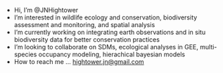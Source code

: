- Hi, I’m @JNHightower
- I’m interested in wildlife ecology and conservation, biodiversity assessment and monitoring, and spatial analysis
- I’m currently working on integrating earth observations and in situ biodiversity data for better conservation practices
- I’m looking to collaborate on SDMs, ecological analyses in GEE, multi-species occupancy modeling, hierachical bayesian models
- How to reach me ... hightower.jn@gmail.com 

<!---
JNHightower/JNHightower is a ✨ special ✨ repository because its `README.md` (this file) appears on your GitHub profile.
You can click the Preview link to take a look at your changes.
--->
